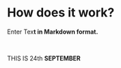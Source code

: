 <h1>How does it work?</h1>
<p>Enter Tex<b>t in Markdown format.</b></p><p><br></p><p>THIS IS 24th <b>SEPTEMBER</b></p>
